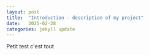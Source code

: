 ```yaml
---
layout: post
title:  "Introduction - description of my project"
date:   2025-02-28
categories: jekyll update
---
```

Petit test c'est tout